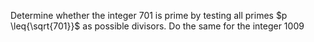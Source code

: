 Determine whether the integer 701 is prime by testing all primes $p \leq{\sqrt{701}}$ as possible divisors. Do the same for the integer 1009